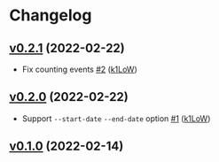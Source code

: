 # Changelog

## [v0.2.1](https://github.com/pepabo/trail-digger/compare/v0.2.0...v0.2.1) (2022-02-22)

* Fix counting events [#2](https://github.com/pepabo/trail-digger/pull/2) ([k1LoW](https://github.com/k1LoW))

## [v0.2.0](https://github.com/pepabo/trail-digger/compare/v0.1.0...v0.2.0) (2022-02-22)

* Support `--start-date` `--end-date` option [#1](https://github.com/pepabo/trail-digger/pull/1) ([k1LoW](https://github.com/k1LoW))

## [v0.1.0](https://github.com/pepabo/trail-digger/compare/28709a4877ba...v0.1.0) (2022-02-14)

